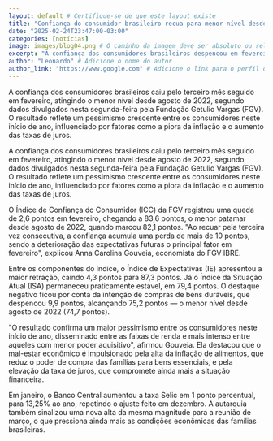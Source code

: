 ```yaml
---
layout: default # Certifique-se de que este layout existe
title: "Confiança do consumidor brasileiro recua para menor nível desde agosto de 2022"
date: "2025-02-24T23:47:00-03:00"
categories: [notícias]
image: images/blog04.png # O caminho da imagem deve ser absoluto ou relativo à pasta do site
excerpt: "A confiança dos consumidores brasileiros despencou em fevereiro, atingindo o menor nível desde agosto de 2022, devido ao aumento da inflação e das taxas de juros."
author: "Leonardo" # Adicione o nome do autor
author_link: "https://www.google.com" # Adicione o link para o perfil do autor
---
```


A confiança dos consumidores brasileiros caiu pelo terceiro mês seguido em fevereiro, atingindo o menor nível desde agosto de 2022, segundo dados divulgados nesta segunda-feira pela Fundação Getulio Vargas (FGV). O resultado reflete um pessimismo crescente entre os consumidores neste início de ano, influenciado por fatores como a piora da inflação e o aumento das taxas de juros.

A confiança dos consumidores brasileiros caiu pelo terceiro mês seguido em fevereiro, atingindo o menor nível desde agosto de 2022, segundo dados divulgados nesta segunda-feira pela Fundação Getulio Vargas (FGV). O resultado reflete um pessimismo crescente entre os consumidores neste início de ano, influenciado por fatores como a piora da inflação e o aumento das taxas de juros.

O <span class="highlight">Índice de Confiança do Consumidor (ICC)</span> da FGV registrou uma queda de 2,6 pontos em fevereiro, chegando a 83,6 pontos, o menor patamar desde agosto de 2022, quando marcou 82,1 pontos. "Ao recuar pela terceira vez consecutiva, a confiança acumula uma perda de mais de 10 pontos, sendo a deterioração das expectativas futuras o principal fator em fevereiro", explicou Anna Carolina Gouveia, economista do FGV IBRE.

Entre os componentes do índice, o Índice de Expectativas (IE) apresentou a maior retração, caindo 4,3 pontos para 87,3 pontos. Já o Índice da Situação Atual (ISA) permaneceu praticamente estável, em 79,4 pontos. O destaque negativo ficou por conta da intenção de compras de bens duráveis, que despencou 9,9 pontos, alcançando 75,2 pontos — o menor nível desde agosto de 2022 (74,7 pontos).

"O resultado confirma um maior pessimismo entre os consumidores neste início de ano, disseminado entre as faixas de renda e mais intenso entre aqueles com menor poder aquisitivo", afirmou Gouveia. Ela destacou que o mal-estar econômico é impulsionado pela alta da inflação de alimentos, que reduz o poder de compra das famílias para bens essenciais, e pela elevação da taxa de juros, que compromete ainda mais a situação financeira.

Em janeiro, o Banco Central aumentou a taxa Selic em 1 ponto percentual, para 13,25% ao ano, repetindo o ajuste feito em dezembro. A autarquia também sinalizou uma nova alta da mesma magnitude para a reunião de março, o que pressiona ainda mais as condições econômicas das famílias brasileiras.
